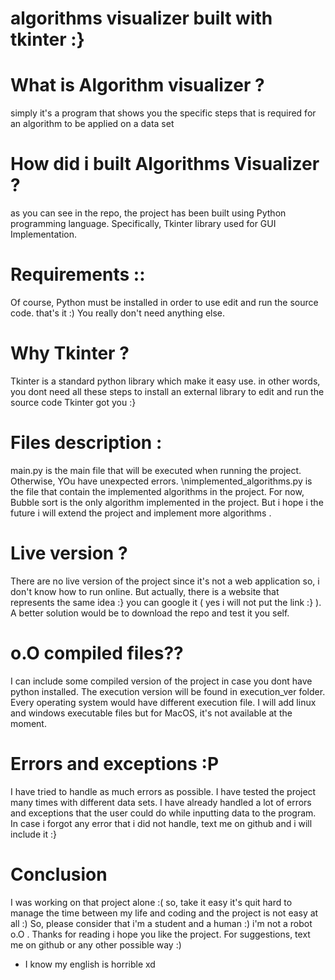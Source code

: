 # algorithms visualizer built with tkinter :}

# What is Algorithm visualizer ? 
  simply it's a program that shows you the specific steps that is required for an algorithm to be applied on a data set
  
# How did i built Algorithms Visualizer ? 

  as you can see in the repo, the project has been built using Python programming language. Specifically, Tkinter library used for GUI Implementation.
# Requirements ::
  Of course, Python must be installed in order to use edit and run the source code.
  that's it :) You really don't need anything else. 
  
# Why Tkinter ? 
  Tkinter is a standard python library which make it easy use. in other words, you dont need all these steps to install an external library to edit and run the source code Tkinter got you :}

# Files description : 
  main.py is the main file that will be executed when running the project. Otherwise, YOu have unexpected errors.
  \nimplemented_algorithms.py is the file that contain the implemented algorithms in the project. 
    For now, Bubble sort is the only algorithm implemented in the project. But i hope i the future i will extend the project and implement more algorithms .
    
# Live version ? 
  There are no live version of the project since it's not a web application so, i don't know how to run online. 
  But actually, there is a website that represents the same idea :} you can google it ( yes i will not put the link :} ).
  A better solution would be to download the repo and test it you self. 
  
# o.O compiled files?? 
  I can include some compiled version of the project in case you dont have python installed. The execution version will be found in execution_ver folder.
  Every operating system would have different execution file. I will add linux and windows executable files but for MacOS, it's not available at the moment.

# Errors and exceptions :P
  I have tried to handle as much errors as possible. I have tested the project many times with different data sets. I have already handled a lot of errors and exceptions that the user could do while inputting data to the program. In case i forgot any error that i did not handle, text me on github and i will include it :} 
  
# Conclusion 
  I was working on that project alone :( so, take it easy it's quit hard to manage the time between my life and coding and the project is not easy at all :) 
  So, please consider that i'm a student and a human :) i'm not a robot o.O .
  Thanks for reading i hope you like the project. For suggestions, text me on github or any other possible way :)
  
  * I know my english is horrible xd 
